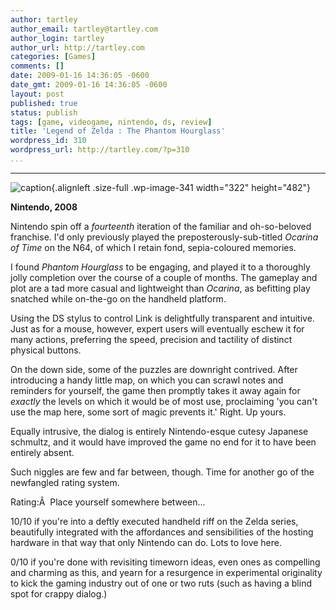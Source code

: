 ```yaml
---
author: tartley
author_email: tartley@tartley.com
author_login: tartley
author_url: http://tartley.com
categories: [Games]
comments: []
date: 2009-01-16 14:36:05 -0600
date_gmt: 2009-01-16 14:36:05 -0600
layout: post
published: true
status: publish
tags: [game, videogame, nintendo, ds, review]
title: 'Legend of Zelda : The Phantom Hourglass'
wordpress_id: 310
wordpress_url: http://tartley.com/?p=310
...
```

---

![caption](http://tartley.com/wp-content/uploads/2008/05/phantom-hourglass.jpg "Legend of Zelda : The Phantom Hourglass"){.alignleft
.size-full .wp-image-341 width="322" height="482"}

**Nintendo, 2008**

Nintendo spin off a *fourteenth* iteration of the familiar and
oh-so-beloved franchise. I'd only previously played the
preposterously-sub-titled *Ocarina of Time* on the N64, of which I
retain fond, sepia-coloured memories.

I found *Phantom Hourglass* to be engaging, and played it to a
thoroughly jolly completion over the course of a couple of months. The
gameplay and plot are a tad more casual and lightweight than *Ocarina*,
as befitting play snatched while on-the-go on the handheld platform.

Using the DS stylus to control Link is delightfully transparent and
intuitive. Just as for a mouse, however, expert users will eventually
eschew it for many actions, preferring the speed, precision and
tactility of distinct physical buttons.

On the down side, some of the puzzles are downright contrived. After
introducing a handy little map, on which you can scrawl notes and
reminders for yourself, the game then promptly takes it away again for
*exactly* the levels on which it would be of most use, proclaiming 'you
can't use the map here, some sort of magic prevents it.' Right. Up
yours.

Equally intrusive, the dialog is entirely Nintendo-esque cutesy Japanese
schmultz, and it would have improved the game no end for it to have been
entirely absent.

Such niggles are few and far between, though. Time for another go of the
newfangled rating system.

Rating:Â  Place yourself somewhere between...

10/10 if you're into a deftly executed handheld riff on the Zelda
series, beautifully integrated with the affordances and sensibilities of
the hosting hardware in that way that only Nintendo can do. Lots to love
here.

0/10 if you're done with revisiting timeworn ideas, even ones as
compelling and charming as this, and yearn for a resurgence in
experimental originality to kick the gaming industry out of one or two
ruts (such as having a blind spot for crappy dialog.)

